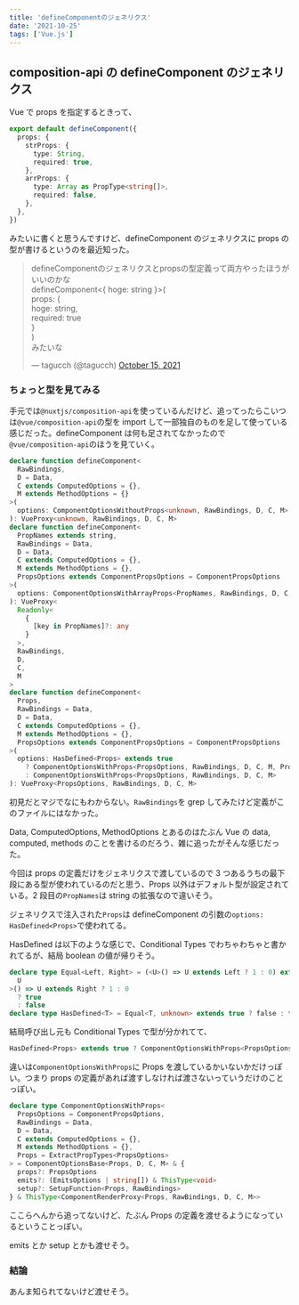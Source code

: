```yaml
---
title: 'defineComponentのジェネリクス'
date: '2021-10-25'
tags: ['Vue.js']
---
```


## composition-api の defineComponent のジェネリクス

Vue で props を指定するときって、

```ts
export default defineComponent({
  props: {
    strProps: {
      type: String,
      required: true,
    },
    arrProps: {
      type: Array as PropType<string[]>,
      required: false,
    },
  },
})
```

みたいに書くと思うんですけど、defineComponent のジェネリクスに props の型が書けるというのを最近知った。

<blockquote class="twitter-tweet" data-partner="tweetdeck"><p lang="ja" dir="ltr">defineComponentのジェネリクスとpropsの型定義って両方やったほうがいいのかな<br>defineComponent&lt;{ hoge: string }&gt;(<br>  props: {<br>    hoge: string,<br>    required: true<br>  }<br>)<br>みたいな</p>&mdash; tagucch (@tagucch) <a href="https://twitter.com/tagucch/status/1448844213160792067?ref_src=twsrc%5Etfw">October 15, 2021</a></blockquote>

### ちょっと型を見てみる

手元では`@nuxtjs/composition-api`を使っているんだけど、追ってったらこいつは`@vue/composition-api`の型を import して一部独自のものを足して使っている感じだった。defineComponent は何も足されてなかったので`@vue/composition-api`のほうを見ていく。

```ts
declare function defineComponent<
  RawBindings,
  D = Data,
  C extends ComputedOptions = {},
  M extends MethodOptions = {}
>(
  options: ComponentOptionsWithoutProps<unknown, RawBindings, D, C, M>
): VueProxy<unknown, RawBindings, D, C, M>
declare function defineComponent<
  PropNames extends string,
  RawBindings = Data,
  D = Data,
  C extends ComputedOptions = {},
  M extends MethodOptions = {},
  PropsOptions extends ComponentPropsOptions = ComponentPropsOptions
>(
  options: ComponentOptionsWithArrayProps<PropNames, RawBindings, D, C, M>
): VueProxy<
  Readonly<
    {
      [key in PropNames]?: any
    }
  >,
  RawBindings,
  D,
  C,
  M
>
declare function defineComponent<
  Props,
  RawBindings = Data,
  D = Data,
  C extends ComputedOptions = {},
  M extends MethodOptions = {},
  PropsOptions extends ComponentPropsOptions = ComponentPropsOptions
>(
  options: HasDefined<Props> extends true
    ? ComponentOptionsWithProps<PropsOptions, RawBindings, D, C, M, Props>
    : ComponentOptionsWithProps<PropsOptions, RawBindings, D, C, M>
): VueProxy<PropsOptions, RawBindings, D, C, M>
```

初見だとマジでなにもわからない。`RawBindings`を grep してみたけど定義がこのファイルにはなかった。

Data, ComputedOptions, MethodOptions とあるのはたぶん Vue の data, computed, methods のことを書けるのだろう、雑に追ったがそんな感じだった。

今回は props の定義だけをジェネリクスで渡しているので 3 つあるうちの最下段にある型が使われているのだと思う、Props 以外はデフォルト型が設定されている。2 段目の`PropNames`は string の拡張なので違いそう。

ジェネリクスで注入された`Props`は defineComponent の引数の`options: HasDefined<Props>`で使われてる。

HasDefined は以下のような感じで、Conditional Types でわちゃわちゃと書かれてるが、結局 boolean の値が帰りそう。

```ts
declare type Equal<Left, Right> = (<U>() => U extends Left ? 1 : 0) extends <
  U
>() => U extends Right ? 1 : 0
  ? true
  : false
declare type HasDefined<T> = Equal<T, unknown> extends true ? false : true
```

結局呼び出し元も Conditional Types で型が分かれてて、

```ts
HasDefined<Props> extends true ? ComponentOptionsWithProps<PropsOptions, RawBindings, D, C, M, Props> : ComponentOptionsWithProps<PropsOptions, RawBindings, D, C, M>
```

違いは`ComponentOptionsWithProps`に Props を渡しているかいないかだけっぽい。つまり props の定義があれば渡すしなければ渡さないっていうだけのことっぽい。

```ts
declare type ComponentOptionsWithProps<
  PropsOptions = ComponentPropsOptions,
  RawBindings = Data,
  D = Data,
  C extends ComputedOptions = {},
  M extends MethodOptions = {},
  Props = ExtractPropTypes<PropsOptions>
> = ComponentOptionsBase<Props, D, C, M> & {
  props?: PropsOptions
  emits?: (EmitsOptions | string[]) & ThisType<void>
  setup?: SetupFunction<Props, RawBindings>
} & ThisType<ComponentRenderProxy<Props, RawBindings, D, C, M>>
```

ここらへんから追ってないけど、たぶん Props の定義を渡せるようになっているということっぽい。

emits とか setup とかも渡せそう。

### 結論

あんま知られてないけど渡せそう。
